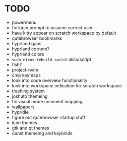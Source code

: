 # TODO

- powermenu
- fix login prompt to assume correct user
- have kitty appear on scratch workspace by default
- qutebrowser bookmarks
- hyprland gaps
- hyprland corners?
- hyprland colors
- `sudo nixos-rebuild switch` alias/script
- fish?
- project-nvim
- cmp keymaps
- look into code overview functionality
- look into workspace indication for scratch workspace
- trashing system
- joshuto themeing
- fix visual mode comment mapping
- wallpapers
- hypridle
- figure out qutebrowser startup stuff
- icon themes
- gtk and qt themes
- dunst themeing and keybinds
